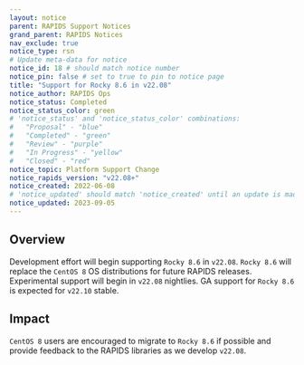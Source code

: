 ```yaml
---
layout: notice
parent: RAPIDS Support Notices
grand_parent: RAPIDS Notices
nav_exclude: true
notice_type: rsn
# Update meta-data for notice
notice_id: 18 # should match notice number
notice_pin: false # set to true to pin to notice page
title: "Support for Rocky 8.6 in v22.08"
notice_author: RAPIDS Ops
notice_status: Completed
notice_status_color: green
# 'notice_status' and 'notice_status_color' combinations:
#   "Proposal" - "blue"
#   "Completed" - "green"
#   "Review" - "purple"
#   "In Progress" - "yellow"
#   "Closed" - "red"
notice_topic: Platform Support Change
notice_rapids_version: "v22.08+"
notice_created: 2022-06-08
# 'notice_updated' should match 'notice_created' until an update is made
notice_updated: 2023-09-05
---
```


## Overview

Development effort will begin supporting `Rocky 8.6` in `v22.08`. `Rocky 8.6` will replace the `CentOS 8` OS distributions for future RAPIDS releases.  Experimental support will begin in `v22.08` nightlies. GA support for `Rocky 8.6` is expected for `v22.10` stable.

## Impact

`CentOS 8` users are encouraged to migrate to `Rocky 8.6` if possible and provide feedback to the RAPIDS libraries as we develop `v22.08`.
